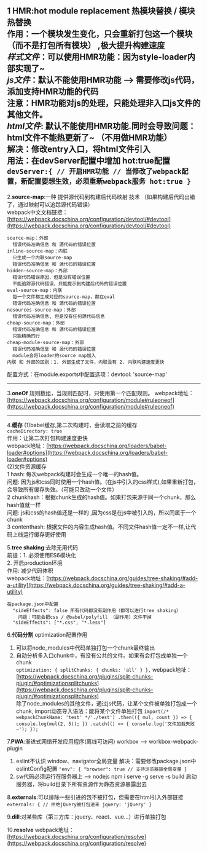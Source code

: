 1 **HMR**:hot module replacement 热模块替换 / 模块热替换<br>
作用：一个模块发生变化，只会重新打包这一个模块（而不是打包所有模块） ,极大提升构建速度<br>
_样式文件_：可以使用HMR功能：因为style-loader内部实现了~ <br>
_js文件_：默认不能使用HMR功能 --> 需要修改js代码，添加支持HMR功能的代码<br>
注意：HMR功能对js的处理，只能处理非入口js文件的其他文件。<br>
_html文件_: 默认不能使用HMR功能.同时会导致问题：html文件不能热更新了~ （不用做HMR功能）<br>
解决：修改entry入口，将html文件引入<br>
用法：在devServer配置中增加 hot:true配置<br>
`devServer:{
// 开启HMR功能
// 当修改了webpack配置，新配置要想生效，必须重新webpack服务
hot:true
}`
<br>
---------------------------------------------------------------------------------------
2.**source-map**:一种 提供源代码到构建后代码映射 技术 （如果构建后代码出错了，通过映射可以追踪源代码错误）<br>
webpack中文文档链接：[https://webpack.docschina.org/configuration/devtool/#devtool](https://webpack.docschina.org/configuration/devtool/#devtool)<br>

    source-map：外部
      错误代码准确信息 和 源代码的错误位置
    inline-source-map：内联
      只生成一个内联source-map
      错误代码准确信息 和 源代码的错误位置
    hidden-source-map：外部
      错误代码错误原因，但是没有错误位置
      不能追踪源代码错误，只能提示到构建后代码的错误位置
    eval-source-map：内联
      每一个文件都生成对应的source-map，都在eval
      错误代码准确信息 和 源代码的错误位置
    nosources-source-map：外部
      错误代码准确信息, 但是没有任何源代码信息
    cheap-source-map：外部
      错误代码准确信息 和 源代码的错误位置 
      只能精确的行
    cheap-module-source-map：外部
      错误代码准确信息 和 源代码的错误位置 
      module会将loader的source map加入
    内联 和 外部的区别：1. 外部生成了文件，内联没有 2. 内联构建速度更快
配置方式：在module.exports中配置选项：devtool: 'source-map'<br>

-------------------------------------------------------------------------------------
3.**oneOf** 规则数组，当规则匹配时，只使用第一个匹配规则。
webpack地址：[https://webpack.docschina.org/configuration/module#ruleoneof](https://webpack.docschina.org/configuration/module#ruleoneof)

-------------------------------------------------------------------------------------
4.**缓存**
(1)babel缓存,第二次构建时，会读取之前的缓存<br>
    `cacheDirectory: true`
    <br>作用：让第二次打包构建速度更快<br>
webpack地址：[https://webpack.docschina.org/loaders/babel-loader#options](https://webpack.docschina.org/loaders/babel-loader#options) <br>
(2)文件资源缓存<br>
    1 hash: 每次webpack构建时会生成一个唯一的hash值。<br>
    问题: 因为js和css同时使用一个hash值。(在js中引入的css样式),如果重新打包，会导致所有缓存失效。（可能只改动一个文件）<br>
    2 chunkhash：根据chunk生成的hash值。如果打包来源于同一个chunk，那么hash值就一样<br>
    问题: js和css的hash值还是一样的 ,因为css是在js中被引入的，所以同属于一个chunk <br>
    3 contenthash: 根据文件的内容生成hash值。不同文件hash值一定不一样,让代码上线运行缓存更好使用<br>

5.**tree shaking**:去除无用代码<br>
前提：1. 必须使用ES6模块化 <br>
     2. 开启production环境<br>
作用: 减少代码体积<br>
webpack地址：[https://webpack.docschina.org/guides/tree-shaking/#add-a-utility](https://webpack.docschina.org/guides/tree-shaking/#add-a-utility)

    在package.json中配置 
      "sideEffects": false 所有代码都没有副作用（都可以进行tree shaking）
        问题：可能会把css / @babel/polyfill （副作用）文件干掉
      "sideEffects": ["*.css", "*.less"]

6.**代码分割**
optimization配置作用
1. 可以将node_modules中代码单独打包一个chunk最终输出<br>
2. 自动分析多入口chunk中，有没有公共的文件。如果有会打包成单独一个chunk<br>
`optimization: {
    splitChunks: {
       chunks: 'all'
    }
},`
webpack地址：[https://webpack.docschina.org/plugins/split-chunks-plugin/#optimizationsplitchunks](https://webpack.docschina.org/plugins/split-chunks-plugin/#optimizationsplitchunks)
<br>除了node_modules的其他文件，通过js代码，让某个文件被单独打包成一个chunk, import动态导入语法：能将某个文件单独打包
   `import(/* webpackChunkName: 'test' */'./test')
   .then(({ mul, count }) => {
   console.log(mul(2, 5));
   })
   .catch(() => {
   console.log('文件加载失败~');
   });`

7.**PWA**:渐进式网络开发应用程序(离线可访问)
workbox --> workbox-webpack-plugin
1. eslint不认识 window、navigator全局变量
   解决：需要修改package.json中eslintConfig配置
   `"env": {
   "browser": true // 支持浏览器端全局变量
   }`<br>
2. sw代码必须运行在服务器上
   --> nodejs
   npm i serve -g
   serve -s build 启动服务器，将build目录下所有资源作为静态资源暴露出去<br>

8.**externals**:可以排除一些引进的包不被打包，但需要在html引入外部链接<br>
`externals: {
// 拒绝jQuery被打包进来
jquery: 'jQuery'
}`
<br>

9.**dill**:对某些库（第三方库：jquery、react、vue...）进行单独打包<br>

10.**resolve**
webpack地址：[https://webpack.docschina.org/configuration/resolve](https://webpack.docschina.org/configuration/resolve)
